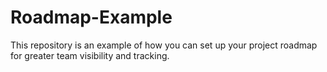 # Roadmap-Example
This repository is an example of how you can set up your project roadmap for greater team visibility and tracking.
